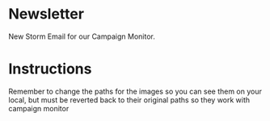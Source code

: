 # Newsletter
New Storm Email for our Campaign Monitor.

# Instructions

Remember to change the paths for the images so you can see them on your local, but must be reverted back to their original paths so they work with campaign monitor